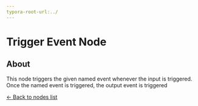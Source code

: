 ```yaml
---
typora-root-url:../
---
```


# Trigger Event Node

## About

This node triggers the given named event whenever the input is triggered. Once the named event is triggered, the output event is triggered

[<- Back to nodes list](Nodes)
